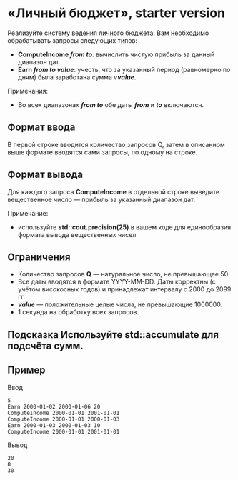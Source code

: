# «Личный бюджет», starter version

Реализуйте систему ведения личного бюджета. Вам необходимо обрабатывать запросы следующих типов:
- **ComputeIncome *from to***: вычислить чистую прибыль за данный диапазон дат.
- **Earn *from to value***: учесть, что за указанный период (равномерно по дням) была заработана сумма v***value***.

Примечания:
- Во всех диапазонах ***from to*** обе даты ***from*** и ***to*** включаются.

## Формат ввода ##
В первой строке вводится количество запросов Q, затем в описанном выше формате вводятся сами запросы, по одному на строке.

## Формат вывода ##
Для каждого запроса **ComputeIncome** в отдельной строке выведите вещественное число — прибыль за указанный диапазон дат.

Примечание:
- используйте **std::cout.precision(25)** в вашем коде для единообразия формата вывода вещественных чисел

## Ограничения ##
- Количество запросов **Q** — натуральное число, не превышающее 50.
- Все даты вводятся в формате YYYY-MM-DD. Даты корректны (с учётом високосных годов) и принадлежат интервалу с 2000 до 2099 гг.
- ***value*** — положительные целые числа, не превышающие 1000000.
- 1 секунда на обработку всех запросов.

## Подсказка Используйте std::accumulate для подсчёта сумм. ##

## Пример ##
Ввод
```commandline
5
Earn 2000-01-02 2000-01-06 20
ComputeIncome 2000-01-01 2001-01-01
ComputeIncome 2000-01-01 2000-01-03
Earn 2000-01-03 2000-01-03 10
ComputeIncome 2000-01-01 2001-01-01
```
Вывод
```commandline
20
8
30
```
